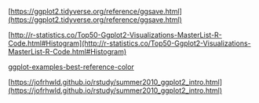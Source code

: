 [https://ggplot2.tidyverse.org/reference/ggsave.html](https://ggplot2.tidyverse.org/reference/ggsave.html)

[http://r-statistics.co/Top50-Ggplot2-Visualizations-MasterList-R-Code.html#Histogram](http://r-statistics.co/Top50-Ggplot2-Visualizations-MasterList-R-Code.html#Histogram)

[ggplot-examples-best-reference-color](https://www.datanovia.com/en/blog/ggplot-examples-best-reference/)

[https://jofrhwld.github.io/rstudy/summer2010_ggplot2_intro.html](https://jofrhwld.github.io/rstudy/summer2010_ggplot2_intro.html)
<!--stackedit_data:
eyJoaXN0b3J5IjpbLTIxNzgwMjQxMSw1OTMzNTE2OTgsMTI3OD
g5Njc1OCwxMjkzODQwNzIzXX0=
-->